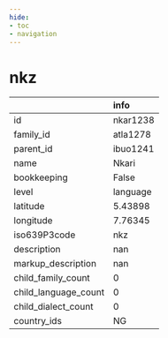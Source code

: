 ```yaml
---
hide:
- toc
- navigation
---
```

# nkz
|                      | info     |
|:---------------------|:---------|
| id                   | nkar1238 |
| family_id            | atla1278 |
| parent_id            | ibuo1241 |
| name                 | Nkari    |
| bookkeeping          | False    |
| level                | language |
| latitude             | 5.43898  |
| longitude            | 7.76345  |
| iso639P3code         | nkz      |
| description          | nan      |
| markup_description   | nan      |
| child_family_count   | 0        |
| child_language_count | 0        |
| child_dialect_count  | 0        |
| country_ids          | NG       |